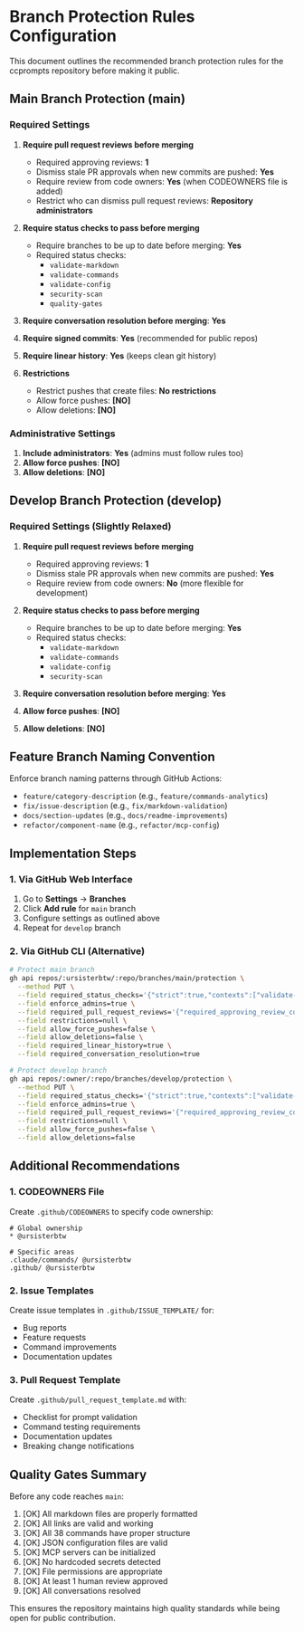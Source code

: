# Branch Protection Rules Configuration

This document outlines the recommended branch protection rules for the ccprompts repository before making it public.

## Main Branch Protection (main)

### Required Settings

1. **Require pull request reviews before merging**
   - Required approving reviews: **1**
   - Dismiss stale PR approvals when new commits are pushed: **Yes**
   - Require review from code owners: **Yes** (when CODEOWNERS file is added)
   - Restrict who can dismiss pull request reviews: **Repository administrators**

2. **Require status checks to pass before merging**
   - Require branches to be up to date before merging: **Yes**
   - Required status checks:
     - `validate-markdown`
     - `validate-commands`
     - `validate-config`
     - `security-scan`
     - `quality-gates`

3. **Require conversation resolution before merging**: **Yes**

4. **Require signed commits**: **Yes** (recommended for public repos)

5. **Require linear history**: **Yes** (keeps clean git history)

6. **Restrictions**
   - Restrict pushes that create files: **No restrictions**
   - Allow force pushes: **[NO]**
   - Allow deletions: **[NO]**

### Administrative Settings

1. **Include administrators**: **Yes** (admins must follow rules too)
2. **Allow force pushes**: **[NO]**
3. **Allow deletions**: **[NO]**

## Develop Branch Protection (develop)

### Required Settings (Slightly Relaxed)

1. **Require pull request reviews before merging**
   - Required approving reviews: **1**
   - Dismiss stale PR approvals when new commits are pushed: **Yes**
   - Require review from code owners: **No** (more flexible for development)

2. **Require status checks to pass before merging**
   - Require branches to be up to date before merging: **Yes**
   - Required status checks:
     - `validate-markdown`
     - `validate-commands`
     - `validate-config`
     - `security-scan`

3. **Require conversation resolution before merging**: **Yes**

4. **Allow force pushes**: **[NO]**
5. **Allow deletions**: **[NO]**

## Feature Branch Naming Convention

Enforce branch naming patterns through GitHub Actions:

- `feature/category-description` (e.g., `feature/commands-analytics`)
- `fix/issue-description` (e.g., `fix/markdown-validation`)
- `docs/section-updates` (e.g., `docs/readme-improvements`)
- `refactor/component-name` (e.g., `refactor/mcp-config`)

## Implementation Steps

### 1. Via GitHub Web Interface

1. Go to **Settings** → **Branches**
2. Click **Add rule** for `main` branch
3. Configure settings as outlined above
4. Repeat for `develop` branch

### 2. Via GitHub CLI (Alternative)

```bash
# Protect main branch
gh api repos/:ursisterbtw/:repo/branches/main/protection \
  --method PUT \
  --field required_status_checks='{"strict":true,"contexts":["validate-markdown","validate-commands","validate-config","security-scan","quality-gates"]}' \
  --field enforce_admins=true \
  --field required_pull_request_reviews='{"required_approving_review_count":1,"dismiss_stale_reviews":true}' \
  --field restrictions=null \
  --field allow_force_pushes=false \
  --field allow_deletions=false \
  --field required_linear_history=true \
  --field required_conversation_resolution=true

# Protect develop branch
gh api repos/:owner/:repo/branches/develop/protection \
  --method PUT \
  --field required_status_checks='{"strict":true,"contexts":["validate-markdown","validate-commands","validate-config","security-scan"]}' \
  --field enforce_admins=true \
  --field required_pull_request_reviews='{"required_approving_review_count":1,"dismiss_stale_reviews":true}' \
  --field restrictions=null \
  --field allow_force_pushes=false \
  --field allow_deletions=false
```

## Additional Recommendations

### 1. CODEOWNERS File

Create `.github/CODEOWNERS` to specify code ownership:

```
# Global ownership
* @ursisterbtw

# Specific areas
.claude/commands/ @ursisterbtw
.github/ @ursisterbtw
```

### 2. Issue Templates

Create issue templates in `.github/ISSUE_TEMPLATE/` for:

- Bug reports
- Feature requests
- Command improvements
- Documentation updates

### 3. Pull Request Template

Create `.github/pull_request_template.md` with:

- Checklist for prompt validation
- Command testing requirements
- Documentation updates
- Breaking change notifications

## Quality Gates Summary

Before any code reaches `main`:

1. [OK] All markdown files are properly formatted
2. [OK] All links are valid and working
3. [OK] All 38 commands have proper structure
4. [OK] JSON configuration files are valid
5. [OK] MCP servers can be initialized
6. [OK] No hardcoded secrets detected
7. [OK] File permissions are appropriate
8. [OK] At least 1 human review approved
9. [OK] All conversations resolved

This ensures the repository maintains high quality standards while being open for public contribution.
